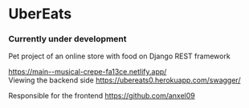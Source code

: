 # UberEats
<h3>Currently under development</h3>  
Pet project of an online store with food on Django REST framework  

https://main--musical-crepe-fa13ce.netlify.app/  
Viewing the backend side https://ubereats0.herokuapp.com/swagger/  

Responsible for the frontend https://github.com/anxel09  
